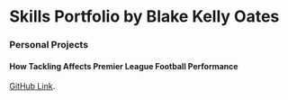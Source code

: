 # **Skills Portfolio by Blake Kelly Oates**
### **Personal Projects**
#### **How Tackling Affects Premier League Football Performance**
[GitHub Link](https://github.com/blakedata/BlakeCV/blob/093d38019aed589bb7acd868a2601668b7bbe0a5/How%20Tackling%20Affects%20Premier%20League%20Football%20Performance.ipynb).
